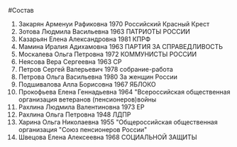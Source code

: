 #Состав
1. Закарян Арменуи Рафиковна 1970 Российский Красный Крест
2. Зотова Людмила Васильевна 1963 ПАТРИОТЫ РОССИИ
3. Казарьян Елена Александровна 1981 КПРФ
4. Мамина Иралия Адихамовна 1963 ПАРТИЯ ЗА СПРАВЕДЛИВОСТЬ
5. Москалева Ольга Петровна 1972 КОММУНИСТЫ РОССИИ
6. Неясова Вера Сергеевна 1963 СР
7. Петров Сергей Валерьевич 1978 собрание-работа
8. Петрова Ольга Васильевна 1980 За женщин России
9. Подшивалова Алла Борисовна 1967 ЯБЛОКО
10. Прокофьева Елена Геннадьевна 1964 \"Всероссийская общественная организация ветеранов (пенсионеров)войны
11. Рахлина Людмила Валентиновна 1973 ЕР
12. Рахлина Ольга Петровна 1948 ЛДПР
13. Харина Ольга Николаевна 1955 \"Общероссийская общественная организация \"Союз пенсионеров России\"
14. Швецова Елена Алексеевна 1968 СОЦИАЛЬНОЙ ЗАЩИТЫ
